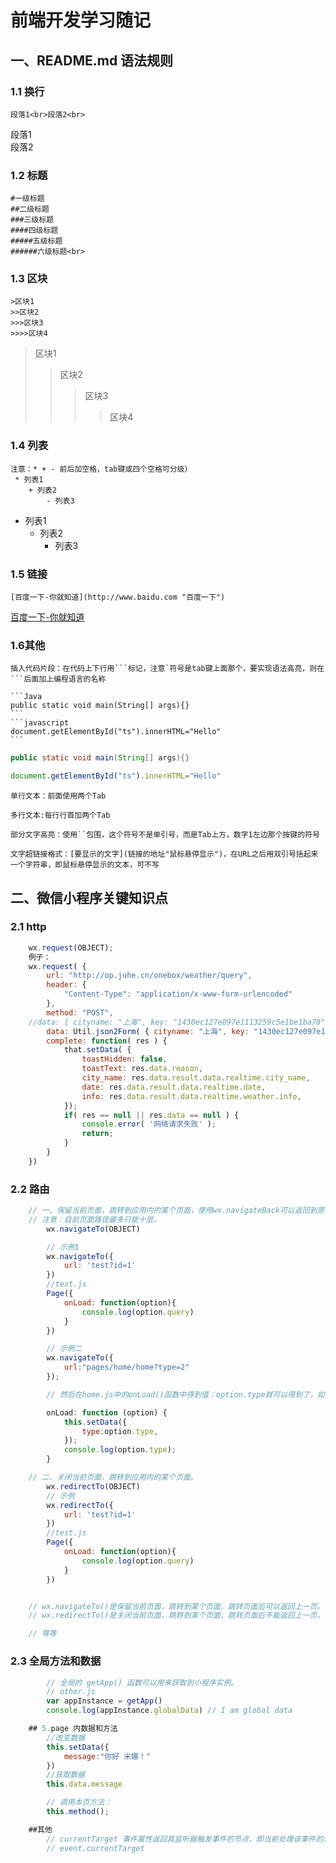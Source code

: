 # 前端开发学习随记
## 一、README.md 语法规则<br>
### 1.1 换行<br>
    段落1<br>段落2<br>
  段落1<br>段落2<br>
### 1.2 标题
    #一级标题  
    ##二级标题  
    ###三级标题  
    ####四级标题  
    #####五级标题  
    ######六级标题<br>
### 1.3 区块
    >区块1
    >>区块2
    >>>区块3
    >>>>区块4
  >区块1
  >>区块2
  >>>区块3
  >>>>区块4
### 1.4 列表
    注意：* + - 前后加空格，tab键或四个空格可分级）
     * 列表1
        + 列表2
            - 列表3
 * 列表1
    + 列表2
        - 列表3
### 1.5 链接
    [百度一下-你就知道](http://www.baidu.com "百度一下")
  [百度一下-你就知道](http://www.baidu.com "百度一下")
### 1.6其他
    插入代码片段：在代码上下行用```标记，注意`符号是tab键上面那个，要实现语法高亮，则在```后面加上编程语言的名称

    ```Java
    public static void main(String[] args){}
    ```
    ```javascript
    document.getElementById("ts").innerHTML="Hello"
    ```
```Java
public static void main(String[] args){}
```
```javascript
document.getElementById("ts").innerHTML="Hello"
```
    单行文本：前面使用两个Tab

    多行文本:每行行首加两个Tab

    部分文字高亮：使用``包围，这个符号不是单引号，而是Tab上方，数字1左边那个按键的符号

    文字超链接格式：[要显示的文字](链接的地址"鼠标悬停显示")，在URL之后用双引号括起来一个字符串，即鼠标悬停显示的文本，可不写
    
## 二、微信小程序关键知识点<br>
### 2.1 http
```javascript
	wx.request(OBJECT);
	例子：
	wx.request( {
		url: "http://op.juhe.cn/onebox/weather/query",
		header: {
			"Content-Type": "application/x-www-form-urlencoded"
		},
		method: "POST",
	//data: { cityname: "上海", key: "1430ec127e097e1113259c5e1be1ba70" },
		data: Util.json2Form( { cityname: "上海", key: "1430ec127e097e1113259c5e1be1ba70" }),
		complete: function( res ) {
			that.setData( {
				toastHidden: false,
				toastText: res.data.reason,
				city_name: res.data.result.data.realtime.city_name,
				date: res.data.result.data.realtime.date,
				info: res.data.result.data.realtime.weather.info,
			});
			if( res == null || res.data == null ) {
				console.error( '网络请求失败' );
				return;
			}
		}
	})
```
### 2.2 路由
```javascript
	// 一、保留当前页面，跳转到应用内的某个页面，使用wx.navigateBack可以返回到原页面。
	// 注意：目前页面路径最多只能十层。
		wx.navigateTo(OBJECT)

		// 示例1
		wx.navigateTo({
			url: 'test?id=1'
		})
		//test.js
		Page({
			onLoad: function(option){
				console.log(option.query)
			}
		})

		// 示例二
		wx.navigateTo({
		    url:"pages/home/home?type=2"
		});

		// 然后在home.js中的onLoad()函数中得到值：option.type就可以得到了，如下：

		onLoad: function (option) {
		    this.setData({
		        type:option.type,
		    });
		    console.log(option.type);
		}

	// 二、关闭当前页面，跳转到应用内的某个页面。
		wx.redirectTo(OBJECT)
		// 示例
		wx.redirectTo({
			url: 'test?id=1'
		})
		//test.js
		Page({
			onLoad: function(option){
				console.log(option.query)
			}
		})


	// wx.navigateTo()是保留当前页面，跳转到某个页面，跳转页面后可以返回上一页。
	// wx.redirectTo()是关闭当前页面，跳转到某个页面，跳转页面后不能返回上一页。

	// 等等
```
### 2.3 全局方法和数据
```javascript
        // 全局的 getApp() 函数可以用来获取到小程序实例。
        // other.js
        var appInstance = getApp()
        console.log(appInstance.globalData) // I am global data

    ## 5.page 内数据和方法
        //改变数据
        this.setData({
            message:"你好 米娜！"
        })
        //获取数据
        this.data.message

        // 调用本页方法：
        this.method();

    ##其他
        // currentTarget 事件属性返回其监听器触发事件的节点，即当前处理该事件的元素、文档或窗口。
        // event.currentTarget
```
